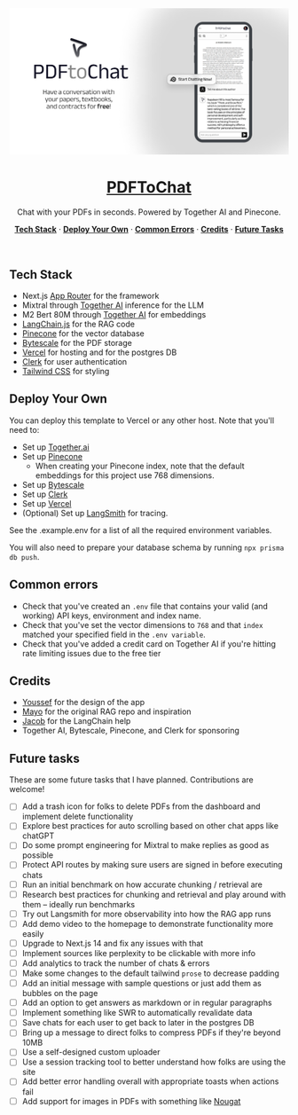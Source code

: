 <a href="https://www.pdftochat.com/">
  <img alt="PDFToChat – Chat with your PDFs in seconds." src="./public/og-image.png">
  <h1 align="center">PDFToChat</h1>
</a>

<p align="center">
  Chat with your PDFs in seconds. Powered by Together AI and Pinecone.
</p>

<p align="center">
  <a href="#tech-stack"><strong>Tech Stack</strong></a> ·
  <a href="#deploy-your-own"><strong>Deploy Your Own</strong></a> ·
  <a href="#common-errors"><strong>Common Errors</strong></a>
  ·
  <a href="#credits"><strong>Credits</strong></a>
  ·
  <a href="#future-tasks"><strong>Future Tasks</strong></a>
</p>
<br/>

## Tech Stack

- Next.js [App Router](https://nextjs.org/docs/app) for the framework
- Mixtral through [Together AI](https://dub.sh/together-ai) inference for the LLM
- M2 Bert 80M through [Together AI](https://dub.sh/together-ai) for embeddings
- [LangChain.js](https://js.langchain.com/docs/get_started/introduction/) for the RAG code
- [Pinecone](https://www.pinecone.io/) for the vector database
- [Bytescale](https://www.bytescale.com/) for the PDF storage
- [Vercel](https://vercel.com/) for hosting and for the postgres DB
- [Clerk](https://clerk.dev/) for user authentication
- [Tailwind CSS](https://tailwindcss.com/) for styling

## Deploy Your Own

You can deploy this template to Vercel or any other host. Note that you'll need to:

- Set up [Together.ai](https://dub.sh/together-ai/)
- Set up [Pinecone](https://www.pinecone.io/)
  - When creating your Pinecone index, note that the default embeddings for this project use 768 dimensions.
- Set up [Bytescale](https://www.bytescale.com/)
- Set up [Clerk](https://clerk.dev/)
- Set up [Vercel](https://vercel.com/)
- (Optional) Set up [LangSmith](https://smith.langchain.com/) for tracing.

See the .example.env for a list of all the required environment variables.

You will also need to prepare your database schema by running `npx prisma db push`.

## Common errors

- Check that you've created an `.env` file that contains your valid (and working) API keys, environment and index name.
- Check that you've set the vector dimensions to `768` and that `index` matched your specified field in the `.env variable`.
- Check that you've added a credit card on Together AI if you're hitting rate limiting issues due to the free tier

## Credits

- [Youssef](https://twitter.com/YoussefUiUx) for the design of the app
- [Mayo](https://twitter.com/mayowaoshin) for the original RAG repo and inspiration
- [Jacob](https://twitter.com/Hacubu) for the LangChain help
- Together AI, Bytescale, Pinecone, and Clerk for sponsoring

## Future tasks

These are some future tasks that I have planned. Contributions are welcome!

- [ ] Add a trash icon for folks to delete PDFs from the dashboard and implement delete functionality
- [ ] Explore best practices for auto scrolling based on other chat apps like chatGPT
- [ ] Do some prompt engineering for Mixtral to make replies as good as possible
- [ ] Protect API routes by making sure users are signed in before executing chats
- [ ] Run an initial benchmark on how accurate chunking / retrieval are
- [ ] Research best practices for chunking and retrieval and play around with them – ideally run benchmarks
- [ ] Try out Langsmith for more observability into how the RAG app runs
- [ ] Add demo video to the homepage to demonstrate functionality more easily
- [ ] Upgrade to Next.js 14 and fix any issues with that
- [ ] Implement sources like perplexity to be clickable with more info
- [ ] Add analytics to track the number of chats & errors
- [ ] Make some changes to the default tailwind `prose` to decrease padding
- [ ] Add an initial message with sample questions or just add them as bubbles on the page
- [ ] Add an option to get answers as markdown or in regular paragraphs
- [ ] Implement something like SWR to automatically revalidate data
- [ ] Save chats for each user to get back to later in the postgres DB
- [ ] Bring up a message to direct folks to compress PDFs if they're beyond 10MB
- [ ] Use a self-designed custom uploader
- [ ] Use a session tracking tool to better understand how folks are using the site
- [ ] Add better error handling overall with appropriate toasts when actions fail
- [ ] Add support for images in PDFs with something like [Nougat](https://replicate.com/meta/nougat)
